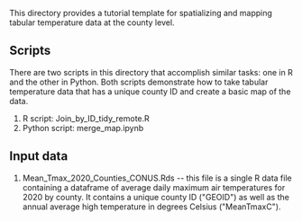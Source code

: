 This directory provides a tutorial template for spatializing and mapping tabular temperature data at the county level.

## Scripts
There are two scripts in this directory that accomplish similar tasks: one in R and the other in Python. Both scripts demonstrate how to take tabular temperature data that has a unique county ID and create a basic map of the data.
1. R script: Join_by_ID_tidy_remote.R
2. Python script: merge_map.ipynb

## Input data
1. Mean_Tmax_2020_Counties_CONUS.Rds -- this file is a single R data file containing a dataframe of average daily maximum air temperatures for 2020 by county. It contains a unique county ID ("GEOID") as well as the annual average high temperature in degrees Celsius ("MeanTmaxC").
